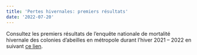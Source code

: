 ```yaml
---
title: 'Pertes hivernales: premiers résultats'
date: '2022-07-20'
---
```


Consultez les premiers résultats de l’enquête nationale de mortalité hivernale des colonies d’abeilles en métropole durant l’hiver 2021 – 2022 en suivant 
<a href="https://www.snapiculture.com/wp-content/uploads/2022/07/ENMHA_2021-2022_resultats_version_finale.pdf">ce lien</a>.